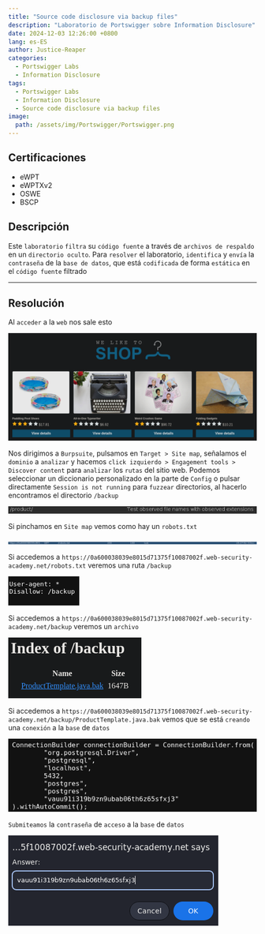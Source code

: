 ```yaml
---
title: "Source code disclosure via backup files"
description: "Laboratorio de Portswigger sobre Information Disclosure"
date: 2024-12-03 12:26:00 +0800
lang: es-ES
author: Justice-Reaper
categories:
  - Portswigger Labs
  - Information Disclosure
tags:
  - Portswigger Labs
  - Information Disclosure
  - Source code disclosure via backup files
image:
  path: /assets/img/Portswigger/Portswigger.png
---
```


## Certificaciones

- eWPT
- eWPTXv2
- OSWE
- BSCP
  
## Descripción

Este `laboratorio` `filtra` su `código fuente` a través de `archivos de respaldo` en un `directorio oculto`. Para `resolver` el laboratorio, `identifica` y `envía` la `contraseña` de la `base de datos`, que está `codificada` de forma `estática` en el `código fuente` filtrado

---

## Resolución

Al `acceder` a la `web` nos sale esto

![](/assets/img/Information-Disclosure-Lab-3/image_1.png)

Nos dirigimos a `Burpsuite`, pulsamos en `Target > Site map`, señalamos el `dominio` a `analizar` y hacemos `click izquierdo > Engagement tools > Discover content` para `analizar` los `rutas` del sitio web. Podemos seleccionar un diccionario personalizado en la parte de `Config` o pulsar directamente `Session is not running` para `fuzzear` directorios, al hacerlo encontramos el directorio `/backup`

![](/assets/img/Information-Disclosure-Lab-3/image_2.png)

Si pinchamos en `Site map` vemos como hay un `robots.txt`

![](/assets/img/Information-Disclosure-Lab-3/image_3.png)

Si accedemos a `https://0a600038039e8015d71375f10087002f.web-security-academy.net/robots.txt` veremos una ruta `/backup`

![](/assets/img/Information-Disclosure-Lab-3/image_4.png)

Si accedemos a `https://0a600038039e8015d71375f10087002f.web-security-academy.net/backup` veremos un `archivo`

![](/assets/img/Information-Disclosure-Lab-3/image_5.png)

Si accedemos a `https://0a600038039e8015d71375f10087002f.web-security-academy.net/backup/ProductTemplate.java.bak` vemos que se está `creando` una `conexión` a la `base` de `datos`

![](/assets/img/Information-Disclosure-Lab-3/image_6.png)

`Submiteamos` la `contraseña` de `acceso` a la `base` de `datos`

![](/assets/img/Information-Disclosure-Lab-3/image_7.png)
